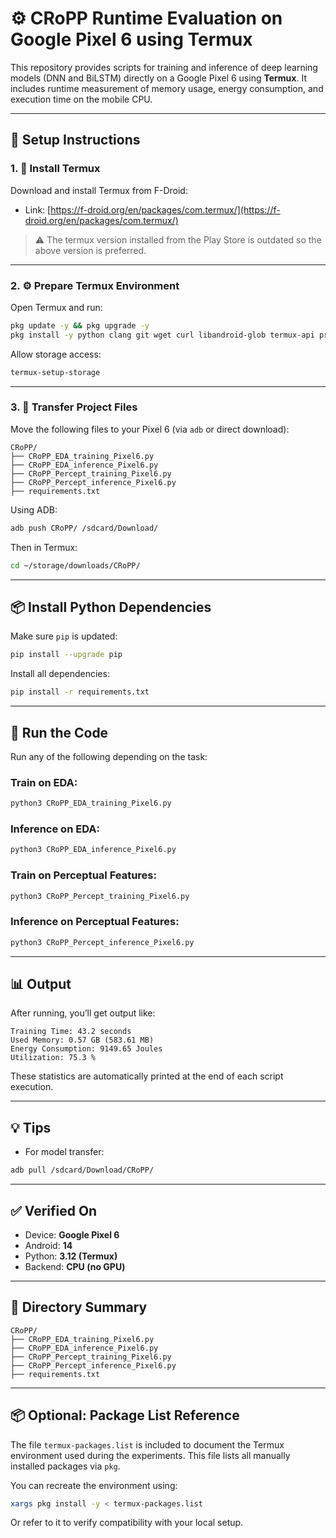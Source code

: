 
# ⚙️ CRoPP Runtime Evaluation on Google Pixel 6 using Termux

This repository provides scripts for training and inference of deep learning models (DNN and BiLSTM) directly on a Google Pixel 6 using **Termux**. It includes runtime measurement of memory usage, energy consumption, and execution time on the mobile CPU.

---

## 📱 Setup Instructions

### 1. 📲 Install Termux

Download and install Termux from F-Droid:

- Link: [https://f-droid.org/en/packages/com.termux/](https://f-droid.org/en/packages/com.termux/)

> ⚠️ The termux version installed from the Play Store is outdated so the above version is preferred.

---

### 2. ⚙️ Prepare Termux Environment

Open Termux and run:

```bash
pkg update -y && pkg upgrade -y
pkg install -y python clang git wget curl libandroid-glob termux-api proot
```

Allow storage access:

```bash
termux-setup-storage
```

---

### 3. 📁 Transfer Project Files

Move the following files to your Pixel 6 (via `adb` or direct download):

```
CRoPP/
├── CRoPP_EDA_training_Pixel6.py
├── CRoPP_EDA_inference_Pixel6.py
├── CRoPP_Percept_training_Pixel6.py
├── CRoPP_Percept_inference_Pixel6.py
├── requirements.txt
```

Using ADB:

```bash
adb push CRoPP/ /sdcard/Download/
```

Then in Termux:

```bash
cd ~/storage/downloads/CRoPP/
```

---

## 📦 Install Python Dependencies

Make sure `pip` is updated:

```bash
pip install --upgrade pip
```

Install all dependencies:

```bash
pip install -r requirements.txt
```

---

## 🚀 Run the Code

Run any of the following depending on the task:

### Train on EDA:
```bash
python3 CRoPP_EDA_training_Pixel6.py
```

### Inference on EDA:
```bash
python3 CRoPP_EDA_inference_Pixel6.py
```

### Train on Perceptual Features:
```bash
python3 CRoPP_Percept_training_Pixel6.py
```

### Inference on Perceptual Features:
```bash
python3 CRoPP_Percept_inference_Pixel6.py
```

---

## 📊 Output

After running, you’ll get output like:

```
Training Time: 43.2 seconds
Used Memory: 0.57 GB (583.61 MB)
Energy Consumption: 9149.65 Joules
Utilization: 75.3 %
```

These statistics are automatically printed at the end of each script execution.

---

## 💡 Tips

- For model transfer:
```bash
adb pull /sdcard/Download/CRoPP/
```


---

## ✅ Verified On

- Device: **Google Pixel 6**
- Android: **14**
- Python: **3.12 (Termux)**
- Backend: **CPU (no GPU)**

---

## 📁 Directory Summary

```
CRoPP/
├── CRoPP_EDA_training_Pixel6.py
├── CRoPP_EDA_inference_Pixel6.py
├── CRoPP_Percept_training_Pixel6.py
├── CRoPP_Percept_inference_Pixel6.py
├── requirements.txt
```

---

## 📦 Optional: Package List Reference

The file `termux-packages.list` is included to document the Termux environment used during the experiments.
This file lists all manually installed packages via `pkg`.

You can recreate the environment using:

```bash
xargs pkg install -y < termux-packages.list
```

Or refer to it to verify compatibility with your local setup.


